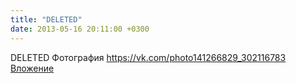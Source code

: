 ```yaml
---
title: "DELETED"
date: 2013-05-16 20:11:00 +0300
---
```


DELETED
Фотография
<a class="vk-attach" href="https://vk.com/photo141266829_302116783">https://vk.com/photo141266829_302116783</a>
<a class="vk-attach" href="https://vk.com/photo141266829_302116783">Вложение</a>
